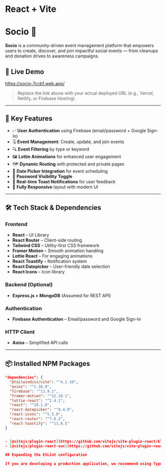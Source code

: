 # React + Vite

# Socio 🌿

**Socio** is a community-driven event management platform that empowers users to create, discover, and join impactful social events — from cleanups and donation drives to awareness campaigns.

## 🚀 Live Demo

https://socio-7ccb1.web.app/

> Replace the link above with your actual deployed URL (e.g., Vercel, Netlify, or Firebase Hosting).

---

## 📌 Key Features

- ✅ **User Authentication** using Firebase (email/password + Google Sign-In)
- 🗓️ **Event Management**: Create, update, and join events
- 🔍 **Event Filtering** by type or keyword
- 🖼️ **Lottie Animations** for enhanced user engagement
- 🗺️ **Dynamic Routing** with protected and private pages
- 📅 **Date Picker Integration** for event scheduling
- 🔐 **Password Visibility Toggle**
- 🔔 **Real-time Toast Notifications** for user feedback
- 📱 **Fully Responsive** layout with modern UI

---

## 🛠️ Tech Stack & Dependencies

### Frontend

- **React** – UI Library
- **React Router** – Client-side routing
- **Tailwind CSS** – Utility-first CSS framework
- **Framer Motion** – Smooth animation handling
- **Lottie React** – For engaging animations
- **React Toastify** – Notification system
- **React Datepicker** – User-friendly date selection
- **React Icons** – Icon library

### Backend (Optional)

- **Express.js + MongoDB** (Assumed for REST API)

### Authentication

- **Firebase Authentication** – Email/password and Google Sign-In

### HTTP Client

- **Axios** – Simplified API calls

---

## 📦 Installed NPM Packages

```json
"dependencies": {
  "@tailwindcss/vite": "^4.1.10",
  "axios": "^1.10.0",
  "firebase": "^11.9.1",
  "framer-motion": "^12.18.1",
  "lottie-react": "^2.4.1",
  "react": "^19.1.0",
  "react-datepicker": "^8.4.0",
  "react-icons": "^5.5.0",
  "react-router": "^7.6.2",
  "react-toastify": "^11.0.5"
}


- [@vitejs/plugin-react](https://github.com/vitejs/vite-plugin-react/blob/main/packages/plugin-react) uses [Babel](https://babeljs.io/) for Fast Refresh
- [@vitejs/plugin-react-swc](https://github.com/vitejs/vite-plugin-react/blob/main/packages/plugin-react-swc) uses [SWC](https://swc.rs/) for Fast Refresh

## Expanding the ESLint configuration

If you are developing a production application, we recommend using TypeScript with type-aware lint rules enabled. Check out the [TS template](https://github.com/vitejs/vite/tree/main/packages/create-vite/template-react-ts) for information on how to integrate TypeScript and [`typescript-eslint`](https://typescript-eslint.io) in your project.

